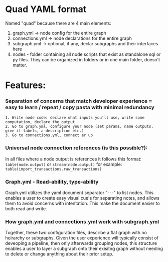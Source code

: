 # Quad YAML format
Named "quad" because there are 4 main elements:
1. graph.yml -> node config for the entire graph
2. connections.yml -> node declarations for the entire graph 
3. subgraph.yml -> optional, if any, declar subgraphs and their interfaces here
4. nodes - folder containing all node scripts that exist as standalone sql or py files. They can be organized in folders or in one main folder, doesn't matter. 

# Features:
### Separation of concerns that match developer experience = easy to learn / repeat / copy pasta with minimal redundancy
    1. Write node code: declare what inputs you'll use, write some computation, declare the output
    2. Go to graph.yml, configure your node (set params, name outputs, give it labels, a description etc.)
    3. Go to connections.yml, connect er up

### Universal node connection references (is this possible?):
In all files where a node output is references it follows this format:
`table(node.output)`
or
`stream(node.output)`
for example: 
`table(import_transactions.raw_transactions)`

### Graph.yml - Read-ability, type-ability
Graph.yml utilizes the yaml document separator "---" to list nodes. This enables a user to create easy visual cue's for separating notes, and allows them to avoid concerns with intentation. This make the document easier to both read and write. 

### How graph.yml and connections.yml work with subgraph.yml
Together, these two configuration files, describe a flat graph with no heirarchy or subgraphs. Given the user experience will typically consist of deveoping a pipeline, then only afterwards grouping nodes, this structure enables a user to layer a subgraph onto their exisitng graph without needing to delete or change anything about their prior setup. 
